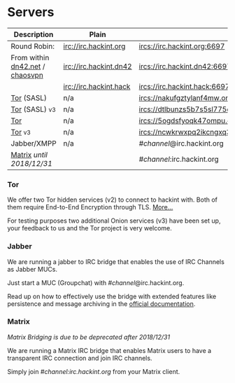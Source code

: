# Servers
| Description                          | Plain                     | TLS (recommended)                                       |
|--------------------------------------|---------------------------|---------------------------------------------------------|
| Round Robin:                         | <irc://irc.hackint.org>   | <ircs://irc.hackint.org:6697>                           |
| From within [dn42.net] / [chaosvpn]  | <irc://irc.hackint.dn42>  | <ircs://irc.hackint.dn42:6697>                          |
|                                      | <irc://irc.hackint.hack>  | <ircs://irc.hackint.hack:6697>                          |
| [Tor] (SASL)                         | n/a                       | <ircs://nakufgztylanf4mw.onion:6697>                    |
| [Tor] (SASL) <small>v3</small>       | n/a                       | <ircs://dtlbunzs5b7s5sl775quwezleyeplxzicdoh3cnhm7feolxmkfd42nqd.onion:6697> |
| [Tor]                                | n/a                       | <ircs://5ogdsfyoqk47ompu.onion:6697>                    |
| [Tor] <small>v3</small >             | n/a                       | <ircs://ncwkrwxpq2ikcngxq3dy2xctuheniggtqeibvgofixpzvrwpa77tozqd.onion:6697> |
| Jabber/XMPP                          | n/a                       | *#channel*@irc.hackint.org                              |
| [Matrix] *until 2018/12/31*          |                           | *#channel*:irc.hackint.org                              |

### Tor

We offer two Tor hidden services (v2) to connect to hackint with. Both of them require End-to-End Encryption through TLS. [More...](connect#Tor)

For testing purposes two additional Onion services (v3) have been set up, your feedback to us and the Tor project is very welcome.

### Jabber

We are running a jabber to IRC bridge that enables the use of IRC Channels as Jabber MUCs.

Just start a MUC (Groupchat) with *#channel*@irc.hackint.org.

Read up on how to effectively use the bridge with extended features like persistence and message archiving in the [official documentation](https://doc.biboumi.louiz.org/user.html).

### Matrix

*Matrix Bridging is due to be deprecated after 2018/12/31*

We are running a Matrix IRC bridge that enables Matrix users to have a transparent IRC connection and join IRC channels.

Simply join *#channel:irc.hackint.org* from your Matrix client.

[dn42.net]: https://dn42.net
[chaosvpn]: https://wiki.hamburg.ccc.de/ChaosVPN
[Tor]: https://www.torproject.org/
[Matrix]: https://matrix.org
